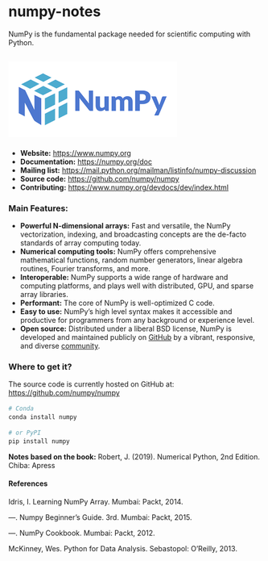 # numpy-notes
NumPy is the fundamental package needed for scientific computing with Python.

![numpy-logo](images/numpy-logo.png)
------------------------------------

- **Website:** https://www.numpy.org
- **Documentation:** https://numpy.org/doc
- **Mailing list:** https://mail.python.org/mailman/listinfo/numpy-discussion
- **Source code:** https://github.com/numpy/numpy
- **Contributing:** https://www.numpy.org/devdocs/dev/index.html

### Main Features:
- **Powerful N-dimensional arrays:** Fast and versatile, the NumPy vectorization, indexing, and
broadcasting concepts are the de-facto standards of array computing today.
- **Numerical computing tools:** NumPy offers comprehensive mathematical functions, random number
generators, linear algebra routines, Fourier transforms, and more. 
- **Interoperable:** NumPy supports a wide range of hardware and computing platforms, and plays well
with distributed, GPU, and sparse array libraries.
- **Performant:** The core of NumPy is well-optimized C code.
- **Easy to use:** NumPy’s high level syntax makes it accessible and productive for programmers from
any background or experience level.
- **Open source:** Distributed under a liberal BSD license, NumPy is developed and maintained
publicly on [GitHub](https://github.com/numpy/numpy) by a
vibrant, responsive, and diverse [community](https://numpy.org/community/).

### Where to get it?
The source code is currently hosted on GitHub at: https://github.com/numpy/numpy
```sh
# Conda
conda install numpy
```

```sh
# or PyPI
pip install numpy
```
**Notes based on the book:**
Robert, J. (2019). Numerical Python, 2nd Edition. Chiba: Apress

#### References

Idris, I. Learning NumPy Array. Mumbai: Packt, 2014.

—. Numpy Beginner’s Guide. 3rd. Mumbai: Packt, 2015.

—. NumPy Cookbook. Mumbai: Packt, 2012.

McKinney, Wes. Python for Data Analysis. Sebastopol: O’Reilly, 2013.
